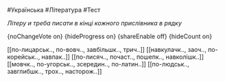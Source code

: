 #Українська #Література #Тест

*Літеру и треба писати в кінці кожного прислівника в рядку*

{noChangeVote on}
{hideProgress on}
{shareEnable off}
{hideCount on}

[[по-лицарськ.., по-вовч.., завбільшк.., трич..]]
[[навкулачк.., заоч.., по-корейськ.., навпак..]]
[[по-лисяч.., почаст.., пошепк.., навколішк..]]
[[мовчк.., по-угорськ.., зсередин.., по-латин..]]
[[по-людськ.., завглибшк.., трох.., насторож..]]

